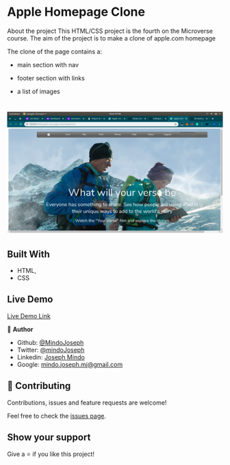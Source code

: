 # Apple Homepage Clone

About the project
This HTML/CSS project is the fourth on the Microverse course. The aim of the project is to make a clone of apple.com homepage

The clone of the page contains a: 

- main section with nav

- footer section with links

- a list of images 

![screenshot](./img/screenshot.png)
=======


## Built With

- HTML,
- CSS

## Live Demo

[Live Demo Link](http://htmlpreview.github.io/?https://github.com/Mindo-Joseph/apple.com-page-clone/blob/ft-main-landing-page-170502316/index.html)


👤 **Author**


- Github: [@MindoJoseph](https://github.com/Mindo-Joseph)
- Twitter: [@mindoJoseph](https://twitter.com/mindoJoseph)
- Linkedin: [Joseph Mindo](https://www.linkedin.com/in/joseph-mindo-367284132/)
- Google: mindo.joseph.mj@gmail.com

## 🤝 Contributing

Contributions, issues and feature requests are welcome!

Feel free to check the [issues page](https://github.com/Mindo-Joseph/apple.com-page-clone/issues).

## Show your support

Give a ⭐️ if you like this project!